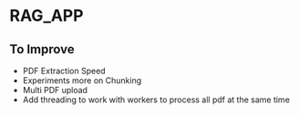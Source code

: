 # RAG_APP

## To Improve
- PDF Extraction Speed
- Experiments more on Chunking
- Multi PDF upload
- Add threading to work with workers to process all pdf at the same time
